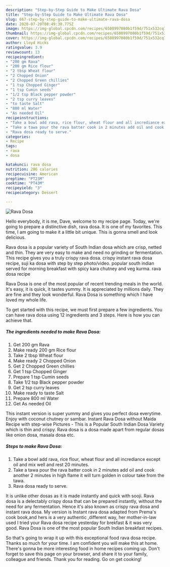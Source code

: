```yaml
---
description: "Step-by-Step Guide to Make Ultimate Rava Dosa"
title: "Step-by-Step Guide to Make Ultimate Rava Dosa"
slug: 667-step-by-step-guide-to-make-ultimate-rava-dosa
date: 2020-07-20T08:49:30.775Z
image: https://img-global.cpcdn.com/recipes/6508997080b1f59d/751x532cq70/rava-dosa-recipe-main-photo.jpg
thumbnail: https://img-global.cpcdn.com/recipes/6508997080b1f59d/751x532cq70/rava-dosa-recipe-main-photo.jpg
cover: https://img-global.cpcdn.com/recipes/6508997080b1f59d/751x532cq70/rava-dosa-recipe-main-photo.jpg
author: Lloyd Hicks
ratingvalue: 3.9
reviewcount: 13
recipeingredient:
- "200 gm Rava"
- "200 gm Rice flour"
- "2 tbsp Wheat flour"
- "2 Chopped Onion"
- "2 Chopped Green chillies"
- "1 tsp Chopped Ginger"
- "1 tsp Cumin seeds"
- "1/2 tsp Black pepper powder"
- "2 tsp curry leaves"
- "to taste Salt"
- "800 ml Water"
- "As needed Oil"
recipeinstructions:
- "Take a bowl add rava, rice flour, wheat flour and all incrediance except oil and mix well and rest 20 minutes."
- "Take a tawa pour the rava batter cook in 2 minutes add oil and cook another 2 minutes in high flame it will turn golden in colour take from the tawa."
- "Rava dosa ready to serve."
categories:
- Recipe
tags:
- rava
- dosa

katakunci: rava dosa 
nutrition: 286 calories
recipecuisine: American
preptime: "PT23M"
cooktime: "PT43M"
recipeyield: "3"
recipecategory: Dessert

---
```



![Rava Dosa](https://img-global.cpcdn.com/recipes/6508997080b1f59d/751x532cq70/rava-dosa-recipe-main-photo.jpg)

Hello everybody, it is me, Dave, welcome to my recipe page. Today, we're going to prepare a distinctive dish, rava dosa. It is one of my favorites. This time, I am going to make it a little bit unique. This is gonna smell and look delicious.

Rava dosa is a popular variety of South Indian dosa which are crisp, netted and thin. They are very easy to make and need no grinding or fermentation. This recipe gives you a truly crispy rava dosa. crispy instant rava dosa recipe, suji ka dosa with step by step photo/video. popular south indian served for morning breakfast with spicy kara chutney and veg kurma. rava dosa recipe

Rava Dosa is one of the most popular of recent trending meals in the world. It's easy, it is quick, it tastes yummy. It is appreciated by millions daily. They are fine and they look wonderful. Rava Dosa is something which I have loved my whole life.


To get started with this recipe, we must first prepare a few ingredients. You can have rava dosa using 12 ingredients and 3 steps. Here is how you can achieve that.

<!--inarticleads1-->

##### The ingredients needed to make Rava Dosa:

1. Get 200 gm Rava
1. Make ready 200 gm Rice flour
1. Take 2 tbsp Wheat flour
1. Make ready 2 Chopped Onion
1. Get 2 Chopped Green chillies
1. Get 1 tsp Chopped Ginger
1. Prepare 1 tsp Cumin seeds
1. Take 1/2 tsp Black pepper powder
1. Get 2 tsp curry leaves
1. Make ready to taste Salt
1. Prepare 800 ml Water
1. Get As needed Oil


This instant version is super yummy and gives you perfect dosa everytime. Enjoy with coconut chutney or sambar. Instant Rava Dosa without Maida Recipe with step-wise Pictures - This is a Popular South Indian Dosa Variety which is thin and crispy. Rava dosa is a dosa made apart from regular dosas like onion dosa, masala dosa etc. 

<!--inarticleads2-->

##### Steps to make Rava Dosa:

1. Take a bowl add rava, rice flour, wheat flour and all incrediance except oil and mix well and rest 20 minutes.
1. Take a tawa pour the rava batter cook in 2 minutes add oil and cook another 2 minutes in high flame it will turn golden in colour take from the tawa.
1. Rava dosa ready to serve.


It is unlike other dosas as it is made instantly and quick with sooji. Rava dosa is a delectably crispy dosa that can be prepared instantly, without the need for any fermentation. Hence it&#39;s also known as crispy rava dosa and instant rava dosa. My version is Instant rava dosa adapted from Prema&#39;s cook book,and hers is a very authentic ,different way, her mother-in-law used I tried your Rava dosa recipe yesterday for brekfast &amp; it was very good. Rava Dosa is one of the most popular South Indian breakfast recipes. 

So that's going to wrap it up with this exceptional food rava dosa recipe. Thanks so much for your time. I am confident you will make this at home. There's gonna be more interesting food in home recipes coming up. Don't forget to save this page on your browser, and share it to your family, colleague and friends. Thank you for reading. Go on get cooking!
